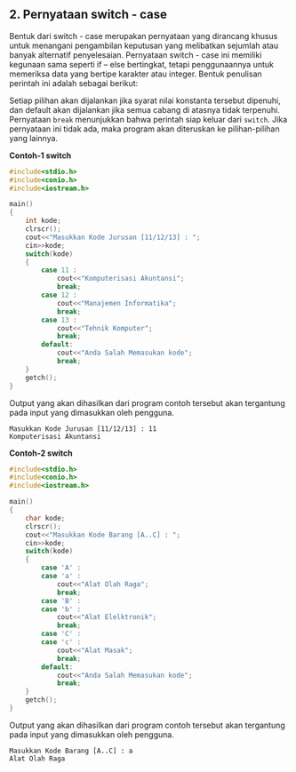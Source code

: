 ## 2. Pernyataan switch - case

Bentuk dari switch - case merupakan pernyataan yang dirancang khusus untuk menangani pengambilan keputusan yang melibatkan sejumlah atau banyak alternatif penyelesaian. Pernyataan switch - case ini memiliki kegunaan sama seperti if – else bertingkat, tetapi penggunaannya untuk memeriksa data yang bertipe karakter atau integer. Bentuk penulisan perintah ini adalah sebagai berikut:

Setiap pilihan akan dijalankan jika syarat nilai konstanta tersebut dipenuhi, dan default akan dijalankan jika semua cabang di atasnya tidak terpenuhi. Pernyataan `break` menunjukkan bahwa perintah siap keluar dari `switch`. Jika pernyataan ini tidak ada, maka program akan diteruskan ke pilihan-pilihan yang lainnya.

**Contoh-1 switch**

```cpp
#include<stdio.h>
#include<conio.h>
#include<iostream.h>

main()
{
    int kode;
    clrscr();
    cout<<"Masukkan Kode Jurusan [11/12/13] : ";
    cin>>kode;
    switch(kode)
    {
        case 11 :
            cout<<"Komputerisasi Akuntansi";
            break;
        case 12 :
            cout<<"Manajemen Informatika";
            break;
        case 13 :
            cout<<"Tehnik Komputer";
            break;
        default:
            cout<<"Anda Salah Memasukan kode";
            break;
    }
    getch();
}
```

Output yang akan dihasilkan dari program contoh tersebut akan tergantung pada input yang dimasukkan oleh pengguna.
```
Masukkan Kode Jurusan [11/12/13] : 11
Komputerisasi Akuntansi
```

**Contoh-2 switch**

```cpp
#include<stdio.h>
#include<conio.h>
#include<iostream.h>

main()
{
    char kode;
    clrscr();
    cout<<"Masukkan Kode Barang [A..C] : ";
    cin>>kode;
    switch(kode)
    {
        case 'A' :
        case 'a' :
            cout<<"Alat Olah Raga";
            break;
        case 'B' :
        case 'b' :
            cout<<"Alat Elelktronik";
            break;
        case 'C' :
        case 'c' :
            cout<<"Alat Masak";
            break;
        default:
            cout<<"Anda Salah Memasukan kode";
            break;
    }
    getch();
}
```

Output yang akan dihasilkan dari program contoh tersebut akan tergantung pada input yang dimasukkan oleh pengguna.
```
Masukkan Kode Barang [A..C] : a
Alat Olah Raga
```

